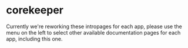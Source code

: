 # corekeeper

Currently we're reworking these intropages for each app, please use the menu on the left to select other available documentation pages for each app, including this one.
